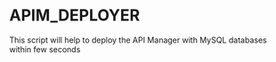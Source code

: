 # APIM_DEPLOYER
This script will help to deploy the API Manager with MySQL databases within few seconds
